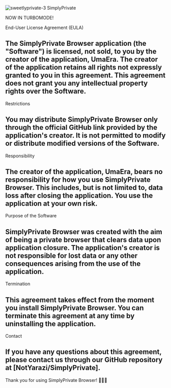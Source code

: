 ![sweetlyprivate-3](https://github.com/NotYarazi/SimplyPrivate/assets/124608386/073a0223-e225-43ba-8d4c-e08e3bc606d5)
SimplyPrivate

NOW IN TURBOMODE!


End-User License Agreement (EULA)

The SimplyPrivate Browser application (the "Software") is licensed, not sold, to you by the creator of the application, UmaEra. The creator of the application retains all rights not expressly granted to you in this agreement. This agreement does not grant you any intellectual property rights over the Software.
-

Restrictions

You may distribute SimplyPrivate Browser only through the official GitHub link provided by the application's creator. It is not permitted to modify or distribute modified versions of the Software.
-
Responsibility

The creator of the application, UmaEra, bears no responsibility for how you use SimplyPrivate Browser. This includes, but is not limited to, data loss after closing the application. You use the application at your own risk.
-
Purpose of the Software

SimplyPrivate Browser was created with the aim of being a private browser that clears data upon application closure. The application's creator is not responsible for lost data or any other consequences arising from the use of the application.
-
Termination

This agreement takes effect from the moment you install SimplyPrivate Browser. You can terminate this agreement at any time by uninstalling the application.
-
Contact

If you have any questions about this agreement, please contact us through our GitHub repository at [NotYarazi/SimplyPrivate].
-
Thank you for using SimplyPrivate Browser! 💛💀👻
